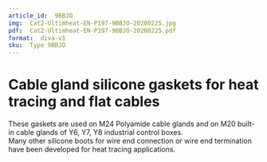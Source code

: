 ```yaml
---
article_id:  9BBJO
img:  Cat2-Ultimheat-EN-P197-9BBJO-20200225.jpg
pdf:  Cat2-Ultimheat-EN-P197-9BBJO-20200225.pdf
format:  diva-v1
sku:  Type 9BBJO
---
```

# Cable gland silicone gaskets for heat tracing and flat cables

These gaskets are used on M24 Polyamide cable glands and on M20 built-in 
cable glands of Y6, Y7, Y8 industrial control boxes.  
Many other silicone boots for wire end connection or wire end termination 
have been developed for heat tracing applications.  


